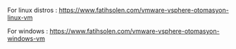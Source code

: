For linux distros : https://www.fatihsolen.com/vmware-vsphere-otomasyon-linux-vm

For windows : https://www.fatihsolen.com/vmware-vsphere-otomasyon-windows-vm
